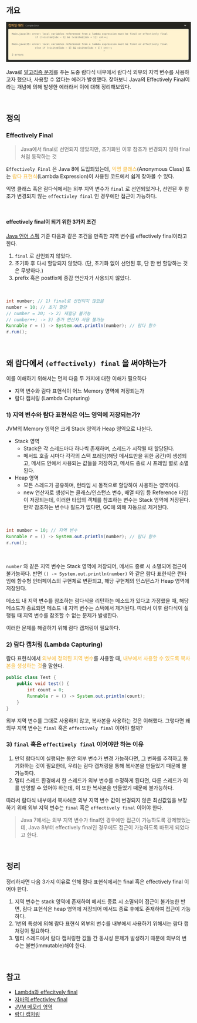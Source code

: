 ## 개요

<img src="../../imgs/effectively_final.png" />
<br/>

Java로 [알고리즘 문제](https://github.com/KANCHOEUN/Algorithm/blob/master/CodeTree/Silver/%EB%B9%99%EC%82%B0%EC%9D%98%EC%9D%BC%EA%B0%81.md)를 푸는 도중 람다식 내부에서 람다식 외부의 지역 변수를 사용하고자 했으나, 사용할 수 없다는 에러가 발생했다. 찾아보니 Java의 Effectively Final이라는 개념에 의해 발생한 에러라서 이에 대해 정리해보았다.

<br/>

## 정의
### Effectively Final
> Java에서 final로 선언되지 않았지만, 초기화된 이후 참조가 변경되지 않아 final처럼 동작하는 것

`Effectively Final` 은 Java 8에 도입되었는데, <span style='color:#f7b731'>익명 클래스</span>(Anonymous Class) 또는 <span style='color:#f7b731'>람다 표현식</span>(Lambda Expression)이 사용된 코드에서 쉽게 찾아볼 수 있다.

익명 클래스 혹은 람다식에서는 외부 지역 변수가 `final` 로 선언되었거나, 선언된 후 참조가 변경되지 않는 `effectivley final` 인 경우에만 접근이 가능하다.

<br/>

#### effectively final이 되기 위한 3가지 조건
[Java 언어 스펙](https://docs.oracle.com/javase/specs/jls/se8/html/jls-4.html#jls-4.12.4) 기준 다음과 같은 조건을 만족한 지역 변수를 effectively final이라고 한다.

1. `final` 로 선언되지 않았다.
2. 초기화 후 다시 할당되지 않았다. (단, 초기화 없이 선언된 후, 단 한 번 할당하는 것은 무방하다.)
3. prefix 혹은 postfix에 증감 연산자가 사용되지 않았다.

<br/>

```java
int number; // 1) final로 선언되지 않았음
number = 10; // 초기 할당
// number = 20; -> 2) 재할당 불가능
// number++; -> 3) 증가 연산자 사용 불가능
Runnable r = () -> System.out.println(number); // 람다 함수
r.run();
```

<br/>

## 왜 람다에서 `(effectively) final` 을 써야하는가
이를 이해하기 위해서는 먼저 다음 두 가지에 대한 이해가 필요하다

- 지역 변수와 람다 표현식이 어느 Memory 영역에 저장되는가
- 람다 캡처링 (Lambda Capturing)

### 1) 지역 변수와 람다 표현식은 어느 영역에 저장되는가?
JVM의 Memory 영역은 크게 Stack 영역과 Heap 영역으로 나뉜다.

- Stack 영역
	- Stack은 각 스레드마다 하나씩 존재하며, 스레드가 시작될 때 할당된다.
	- 메서드 호출 시마다 각각의 스택 프레임(해당 메서드만을 위한 공간)이 생성되고, 메서드 안에서 사용되는 값들을 저장하고, 메서드 종료 시 프레임 별로 소멸된다.
- Heap 영역
	- 모든 스레드가 공유하며, 런타임 시 동적으로 할당하여 사용하는 영역이다.
	- new 연산자로 생성되는 클래스/인스턴스 변수, 배열 타입 등 Reference 타입이 저장되는데, 이러한 타입의 객체를 참조하는 변수는 Stack 영역에 저장된다. 만약 참조하는 변수나 필드가 없다면, GC에 의해 자동으로 제거된다.

<br/>

```java
int number = 10; // 지역 변수
Runnable r = () -> System.out.println(number); // 람다 함수
r.run();
```

<br/>

`number` 와 같은 지역 변수는 Stack 영역에 저장되어, 메서드 종료 시 소멸되어 접근이 불가능하다. 반면 `() -> System.out.println(number)` 와 같은 람다 표현식은 런타임에 함수형 인터페이스의 구현체로 변환되고, 해당 구현체의 인스턴스가 Heap 영역에 저장된다.

메소드 내 지역 변수를 참조하는 람다식을 리턴하는 메소드가 있다고 가정했을 때, 해당 메소드가 종료되면 메소드 내 지역 변수는 스택에서 제거된다. 따라서 이후 람다식이 실행될 때 지역 변수를 참조할 수 없는 문제가 발생한다.

이러한 문제를 해결하기 위해 람다 캡처링이 필요하다.

### 2) 람다 캡처링 (Lambda Capturing)
람다 표현식에서 <span style='color:#f7b731'>외부에 정의된 지역 변수</span>를 사용할 때, <span style='color:#f7b731'>내부에서 사용할 수 있도록 복사본을 생성하는 것</span>을 말한다.

```java
public class Test {
	public void test() {
		int count = 0;
		Runnable r = () -> System.out.println(count);
	}
}
```

외부 지역 변수를 그대로 사용하지 않고, 복사본을 사용하는 것은 이해했다. 그렇다면 왜 외부 지역 변수는 `final` 혹은 `effectively final` 이어야 할까?

### 3) `final` 혹은 `effectively final` 이어야만 하는 이유

1. 만약 람다식이 실행되는 동안 외부 변수가 변경 가능하다면, 그 변화를 추적하고 동기화하는 것이 필요한데, 우리는 람다 캡처링을 통해 복사본을 만들었기 때문에 불가능하다.
2. 멀티 스레드 환경에서 한 스레드가 외부 변수를 수정하게 된다면, 다른 스레드가 이를 반영할 수 있어야 하는데, 이 또한 복사본을 만들었기 때문에 불가능하다.

따라서 람다식 내부에서 복사해온 외부 지역 변수 값이 변경되지 않은 최신값임을 보장하기 위해 외부 지역 변수는 `final` 혹은 `effectively final` 이어야 한다.

> Java 7에서는 외부 지역 변수가 final인 경우에만 접근이 가능하도록 강제했었는데, Java 8부터 effectively final인 경우에도 접근이 가능하도록 바뀌게 되었다고 한다.

<br/>

## 정리
정리하자면 다음 3가지 이유로 인해 람다 표현식에서는 final 혹은 effectively final 이어야 한다.

1. 지역 변수는 stack 영역에 존재하여 메서드 종료 시 소멸되어 접근이 불가능한 반면, 람다 표현식은 heap 영역에 저장되어 메서드 종료 후에도 존재하여 접근이 가능하다.
2. 1번의 특성에 의해 람다 표현식 외부의 변수를 내부에서 사용하기 위해서는 람다 캡처링이 필요하다.
3. 멀티 스레드에서 람다 캡처링한 값들 간 동시성 문제가 발생하기 때문에 외부의 변수는 불변(immutable)해야 한다.

<br/>

## 참고
- [Lambda와 effecitvely final](https://vagabond95.me/posts/lambda-with-final/)
- [자바의 effectivley final](https://madplay.github.io/post/effectively-final-in-java)
- [JVM 메모리 영역](https://inpa.tistory.com/entry/JAVA-%E2%98%95-JVM-%EB%82%B4%EB%B6%80-%EA%B5%AC%EC%A1%B0-%EB%A9%94%EB%AA%A8%EB%A6%AC-%EC%98%81%EC%97%AD-%EC%8B%AC%ED%99%94%ED%8E%B8#%EC%9E%90%EB%B0%94_%EA%B0%80%EC%83%81_%EB%A8%B8%EC%8B%A0jvm%EC%9D%98_%EA%B5%AC%EC%A1%B0)
- [람다 캡처링](https://catsbi.oopy.io/9b757e48-a756-4469-973e-a06d0f34e7a4)

